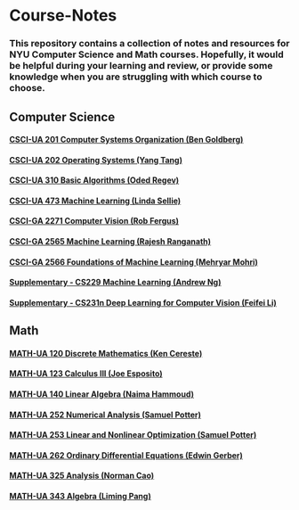 # Course-Notes
### This repository contains a collection of notes and resources for NYU Computer Science and Math courses. Hopefully, it would be helpful during your learning and review, or provide some knowledge when you are struggling with which course to choose.


## Computer Science
#### [CSCI-UA 201 Computer Systems Organization (Ben Goldberg)](https://github.com/chuanyangjin/NYU-Course-Notes-and-Resources/tree/main/CSCI-UA%20201%20Computer%20Systems%20Organization)
#### [CSCI-UA 202 Operating Systems (Yang Tang)](https://github.com/chuanyangjin/NYU-Course-Notes-and-Resources/tree/main/CSCI-UA%20202%20Operating%20Systems)
#### [CSCI-UA 310 Basic Algorithms (Oded Regev)](https://github.com/chuanyangjin/NYU-Course-Notes-and-Resources/tree/main/CSCI-UA%20310%20Basic%20Algorithms)
#### [CSCI-UA 473 Machine Learning (Linda Sellie)](https://github.com/chuanyangjin/NYU-Course-Notes-and-Resources/tree/main/CSCI-UA%20473%20Machine%20Learning)
#### [CSCI-GA 2271 Computer Vision (Rob Fergus)](https://github.com/chuanyangjin/NYU-Course-Notes-and-Resources/tree/main/CSCI-GA%202271%20Computer%20Vision)
#### [CSCI-GA 2565 Machine Learning (Rajesh Ranganath)](https://github.com/chuanyangjin/NYU-Course-Notes-and-Resources/tree/main/CSCI-GA%202565%20Machine%20Learning)
#### [CSCI-GA 2566 Foundations of Machine Learning (Mehryar Mohri)](https://github.com/chuanyangjin/NYU-Course-Notes-and-Resources/tree/main/CSCI-GA%202566%20Foundations%20of%20Machine%20Learning)
#### [Supplementary - CS229 Machine Learning (Andrew Ng)](https://github.com/chuanyangjin/NYU-Course-Notes-and-Resources/tree/main/Supplementary%20-%20CS229%20Machine%20Learning)
#### [Supplementary - CS231n Deep Learning for Computer Vision (Feifei Li)](https://github.com/chuanyangjin/NYU-Course-Notes-and-Resources/tree/main/Supplementary%20-%20CS231n%20Deep%20Learning%20for%20Computer%20Vision)


## Math
#### [MATH-UA 120 Discrete Mathematics (Ken Cereste)](https://github.com/chuanyangjin/NYU-Course-Notes-and-Resources/tree/main/MATH-UA%20120%20Discrete%20Mathematics)
#### [MATH-UA 123 Calculus III (Joe Esposito)](https://github.com/chuanyangjin/NYU-Course-Notes-and-Resources/tree/main/MATH-UA%20123%20Calculus%20III)
#### [MATH-UA 140 Linear Algebra (Naima Hammoud)](https://github.com/chuanyangjin/NYU-Course-Notes-and-Resources/tree/main/MATH-UA%20140%20Linear%20Algebra)
#### [MATH-UA 252 Numerical Analysis (Samuel Potter)](https://github.com/chuanyangjin/NYU-Course-Notes-and-Resources/tree/main/MATH-UA%20252%20Numerical%20Analysis)
#### [MATH-UA 253 Linear and Nonlinear Optimization (Samuel Potter)](https://github.com/chuanyangjin/NYU-Course-Notes-and-Resources/tree/main/MATH-UA%20253%20Linear%20and%20Nonlinear%20Optimization)
#### [MATH-UA 262 Ordinary Differential Equations (Edwin Gerber)](https://github.com/chuanyangjin/NYU-Course-Notes-and-Resources/tree/main/MATH-UA%20262%20Ordinary%20Differential%20Equations)
#### [MATH-UA 325 Analysis (Norman Cao)](https://github.com/chuanyangjin/NYU-Course-Notes-and-Resources/tree/main/MATH-UA%20325%20Analysis)
#### [MATH-UA 343 Algebra (Liming Pang)](https://github.com/chuanyangjin/NYU-Course-Notes-and-Resources/tree/main/MATH-UA%20343%20Algebra)
